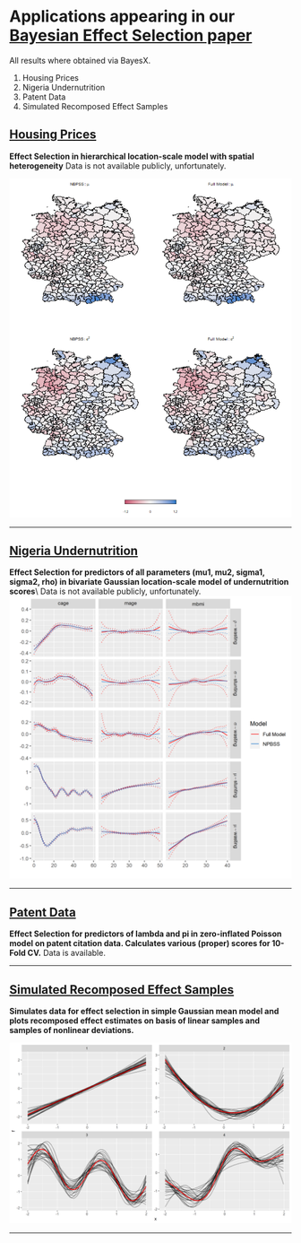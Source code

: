 
# Applications appearing in our [Bayesian Effect Selection paper](https://projecteuclid.org/journals/bayesian-analysis/volume-16/issue-2/Bayesian-Effect-Selection-in-Structured-Additive-Distributional-Regression-Models/10.1214/20-BA1214.full)


All results where obtained via BayesX.

1. Housing Prices
2. Nigeria Undernutrition
4. Patent Data
3. Simulated Recomposed Effect Samples

##  [Housing Prices](immo)
**Effect Selection in hierarchical location-scale model with spatial heterogeneity**
Data is not available publicly, unfortunately.

![image](/immo/immo_maps.png)

---

##  [Nigeria Undernutrition](nigeria)
**Effect Selection for predictors of all parameters (mu1, mu2, sigma1, sigma2, rho) in bivariate Gaussian location-scale model of undernutrition scores**\\
Data is not available publicly, unfortunately.
![image](/nigeria/niger_bivn_nonlin.png)

---

##  [Patent Data](patent)
**Effect Selection for predictors of lambda and pi in zero-inflated Poisson model on patent citation data. Calculates various (proper) scores for 10-Fold CV.**
Data is available.

---

##  [Simulated Recomposed Effect Samples](effect_sims)
**Simulates data for effect selection in simple Gaussian mean model and plots recomposed effect estimates on basis of linear samples and samples of nonlinear deviations.**

![image](/effect_sims/f1_2_3_4.png)

---